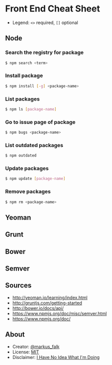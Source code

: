 # Front End Cheat Sheet

* Legend: `<>` required, `[]` optional

## Node

### Search the registry for package

```bash
$ npm search <term>
```

### Install package

```bash
$ npm install [-g] <package-name>
```

### List packages

```bash
$ npm ls [package-name]
```

### Go to issue page of package

```bash
$ npm bugs <package-name>
```

### List outdated packages

```bash
$ npm outdated
```

### Update packages

```bash
$ npm update [package-name]
```

### Remove packages

```bash
$ npm rm <package-name>
```

## Yeoman

## Grunt

## Bower

## Semver

## Sources

* http://yeoman.io/learning/index.html
* http://gruntjs.com/getting-started
* http://bower.io/docs/api/
* https://www.npmjs.org/doc/misc/semver.html
* https://www.npmjs.org/doc/

## About

* Creator: [@markus_falk](https://twitter.com/markus_falk)
* License: [MIT](https://tldrlegal.com/license/mit-license)
* Disclaimer: [I Have No Idea What I'm Doing](http://i.minus.com/ibxEw6l6IvBlwd.jpg)
